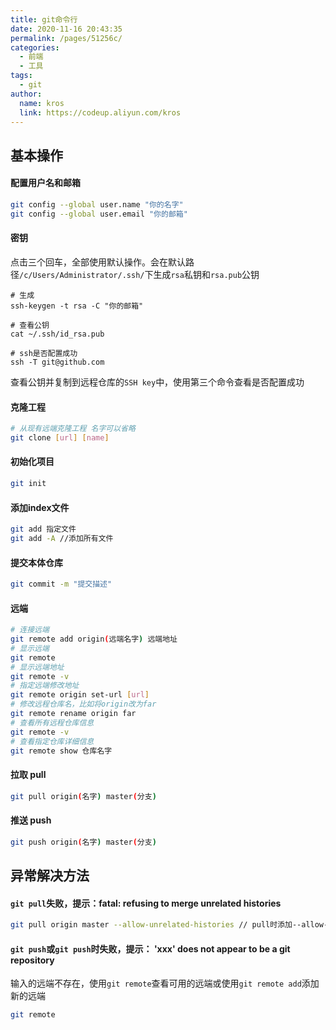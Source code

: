 ```yaml
---
title: git命令行
date: 2020-11-16 20:43:35
permalink: /pages/51256c/
categories:
  - 前端
  - 工具
tags:
  - git
author: 
  name: kros
  link: https://codeup.aliyun.com/kros
---
```


## 基本操作

#### 配置用户名和邮箱
```bash
git config --global user.name "你的名字"
git config --global user.email "你的邮箱"
```

#### 密钥
点击三个回车，全部使用默认操作。会在默认路径`/c/Users/Administrator/.ssh/`下生成`rsa`私钥和`rsa.pub`公钥
```
# 生成
ssh-keygen -t rsa -C "你的邮箱"

# 查看公钥
cat ~/.ssh/id_rsa.pub

# ssh是否配置成功
ssh -T git@github.com
```
查看公钥并复制到远程仓库的`SSH key`中，使用第三个命令查看是否配置成功

#### 克隆工程
```bash
# 从现有远端克隆工程 名字可以省略
git clone [url] [name]
```


#### 初始化项目
```bash
git init
```

#### 添加index文件
```bash
git add 指定文件
git add -A //添加所有文件
```

#### 提交本体仓库
```bash
git commit -m "提交描述"
```

#### 远端
```bash
# 连接远端
git remote add origin(远端名字) 远端地址
# 显示远端
git remote
# 显示远端地址
git remote -v
# 指定远端修改地址
git remote origin set-url [url]
# 修改远程仓库名，比如将origin改为far
git remote rename origin far
# 查看所有远程仓库信息
git remote -v
# 查看指定仓库详细信息
git remote show 仓库名字
```

#### 拉取 pull
```bash
git pull origin(名字) master(分支)
```

#### 推送 push
```bash
git push origin(名字) master(分支)
```


## 异常解决方法

#### `git pull`失败，提示：fatal: refusing to merge unrelated histories
```bash
git pull origin master --allow-unrelated-histories // pull时添加--allow-unrelated-histories
```

#### `git push`或`git push`时失败，提示： 'xxx' does not appear to be a git repository
输入的远端不存在，使用`git remote`查看可用的远端或使用`git remote add`添加新的远端
```bash
git remote
```

